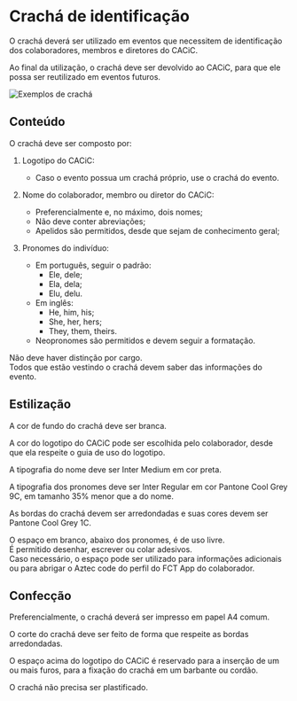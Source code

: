 # Crachá de identificação

O crachá deverá ser utilizado em eventos que necessitem de identificação dos colaboradores, membros e diretores do CACiC.

Ao final da utilização, o crachá deve ser devolvido ao CACiC, para que ele possa ser reutilizado em eventos futuros.

![Exemplos de crachá](/guidelines/design/badges.avif)

## Conteúdo

O crachá deve ser composto por:

1. Logotipo do CACiC:

   - Caso o evento possua um crachá próprio, use o crachá do evento.

1. Nome do colaborador, membro ou diretor do CACiC:

   - Preferencialmente e, no máximo, dois nomes;
   - Não deve conter abreviações;
   - Apelidos são permitidos, desde que sejam de conhecimento geral;

1. Pronomes do indivíduo:

   - Em português, seguir o padrão:
     - Ele, dele;
     - Ela, dela;
     - Elu, delu.
   - Em inglês:
     - He, him, his;
     - She, her, hers;
     - They, them, theirs.
   - Neopronomes são permitidos e devem seguir a formatação.

Não deve haver distinção por cargo.  
Todos que estão vestindo o crachá devem saber das informações do evento.

## Estilização

A cor de fundo do crachá deve ser branca.

A cor do logotipo do CACiC pode ser escolhida pelo colaborador, desde que ela respeite o guia de uso do logotipo.

A tipografia do nome deve ser Inter Medium em cor preta.

A tipografia dos pronomes deve ser Inter Regular em cor Pantone Cool Grey 9C, em tamanho 35% menor que a do nome.

As bordas do crachá devem ser arredondadas e suas cores devem ser Pantone Cool Grey 1C.

O espaço em branco, abaixo dos pronomes, é de uso livre.  
É permitido desenhar, escrever ou colar adesivos.  
Caso necessário, o espaço pode ser utilizado para informações adicionais ou para abrigar o Aztec code do perfil do FCT App do colaborador.

## Confecção

Preferencialmente, o crachá deverá ser impresso em papel A4 comum.

O corte do crachá deve ser feito de forma que respeite as bordas arredondadas.

O espaço acima do logotipo do CACiC é reservado para a inserção de um ou mais furos, para a fixação do crachá em um barbante ou cordão.

O crachá não precisa ser plastificado.

